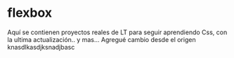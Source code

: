 # flexbox
Aquí se contienen proyectos reales de LT
para seguir aprendiendo Css, con la ultima actualización..
y mas...
Agregué cambio desde el origen
knasdlkasdjksnadjbasc
